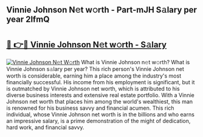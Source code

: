## Vinnie Johnson N𝚎t w𝚘rth - Part-mJH S𝚊lary per year 2lfmQ

# <h2><a href="http://gc3d5jl.nevu.top/?p=Vinnie+Johnson">🔗 👉🔴 Vinnie Johnson N𝚎t w𝚘rth - S𝚊lary</a></h2>

[![Vinnie Johnson N𝚎t W𝚘rth](https://i.imgur.com/Oavwk0R.jpeg)](http://gc3d5jl.nevu.top/?p=Vinnie+Johnson)
What is Vinnie Johnson n𝚎t w𝚘rth? What is Vinnie Johnson s𝚊lary per year?
This rich person's Vinnie Johnson net worth is considerable, earning him a place among the industry's most financially successful. His income from his employment is significant, but it is outmatched by Vinnie Johnson net worth, which is attributed to his diverse business interests and extensive real estate portfolio. With a Vinnie Johnson net worth that places him among the world's wealthiest, this man is renowned for his business savvy and financial acumen. This rich individual, whose Vinnie Johnson net worth is in the billions and who earns an impressive salary, is a prime demonstration of the might of dedication, hard work, and financial savvy.
